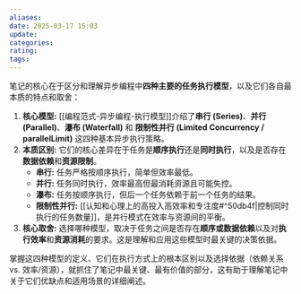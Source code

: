```yaml
---
aliases: 
date: 2025-03-17 15:03
update: 
categories: 
rating: 
tags:
---
```

笔记的核心在于区分和理解异步编程中**四种主要的任务执行模型**，以及它们各自最本质的特点和取舍：

1.  **核心模型:** [[编程范式-异步编程-执行模型]]介绍了**串行 (Series)**、**并行 (Parallel)**、**瀑布 (Waterfall)** 和 **限制性并行 (Limited Concurrency / parallelLimit)** 这四种基本异步执行策略。
2.  **本质区别:** 它们的核心差异在于任务是**顺序执行**还是**同时执行**，以及是否存在**数据依赖**和**资源限制**。
    *   **串行:** 任务严格按顺序执行，简单但效率最低。
    *   **并行:** 任务同时执行，效率最高但最消耗资源且可能失控。
    *   **瀑布:** 任务按顺序执行，但后一个任务依赖于前一个任务的结果。
    *   **限制性并行:** [[认知和心理上的高投入高效率和专注度#^50db4f|控制同时执行的任务数量]]，是并行模式在效率与资源间的平衡。
3.  **核心取舍:** 选择哪种模型，取决于任务之间是否存在**顺序或数据依赖**以及对**执行效率**和**资源消耗**的要求。这是理解和应用这些模型时最关键的决策依据。

掌握这四种模型的定义、它们在执行方式上的根本区别以及选择依据（依赖关系 vs. 效率/资源），就抓住了笔记中最关键、最有价值的部分，这有助于理解笔记中关于它们优缺点和适用场景的详细阐述。